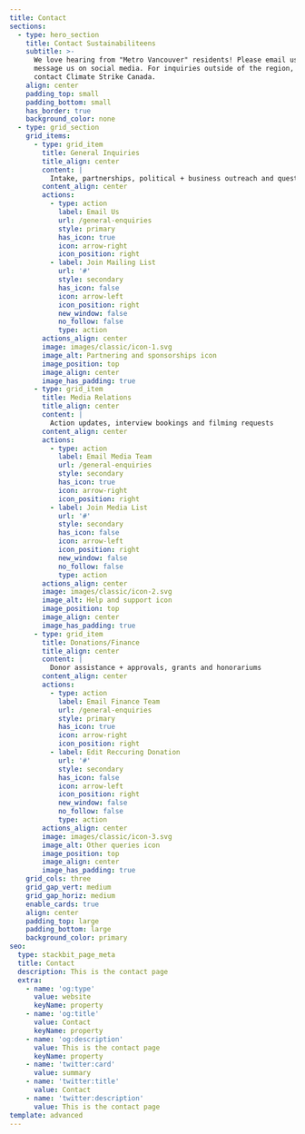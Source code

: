 ```yaml
---
title: Contact
sections:
  - type: hero_section
    title: Contact Sustainabiliteens
    subtitle: >-
      We love hearing from "Metro Vancouver" residents! Please email us below or
      message us on social media. For inquiries outside of the region, please
      contact Climate Strike Canada.
    align: center
    padding_top: small
    padding_bottom: small
    has_border: true
    background_color: none
  - type: grid_section
    grid_items:
      - type: grid_item
        title: General Inquiries
        title_align: center
        content: |
          Intake, partnerships, political + business outreach and questions
        content_align: center
        actions:
          - type: action
            label: Email Us
            url: /general-enquiries
            style: primary
            has_icon: true
            icon: arrow-right
            icon_position: right
          - label: Join Mailing List
            url: '#'
            style: secondary
            has_icon: false
            icon: arrow-left
            icon_position: right
            new_window: false
            no_follow: false
            type: action
        actions_align: center
        image: images/classic/icon-1.svg
        image_alt: Partnering and sponsorships icon
        image_position: top
        image_align: center
        image_has_padding: true
      - type: grid_item
        title: Media Relations
        title_align: center
        content: |
          Action updates, interview bookings and filming requests
        content_align: center
        actions:
          - type: action
            label: Email Media Team
            url: /general-enquiries
            style: secondary
            has_icon: true
            icon: arrow-right
            icon_position: right
          - label: Join Media List
            url: '#'
            style: secondary
            has_icon: false
            icon: arrow-left
            icon_position: right
            new_window: false
            no_follow: false
            type: action
        actions_align: center
        image: images/classic/icon-2.svg
        image_alt: Help and support icon
        image_position: top
        image_align: center
        image_has_padding: true
      - type: grid_item
        title: Donations/Finance
        title_align: center
        content: |
          Donor assistance + approvals, grants and honorariums
        content_align: center
        actions:
          - type: action
            label: Email Finance Team
            url: /general-enquiries
            style: primary
            has_icon: true
            icon: arrow-right
            icon_position: right
          - label: Edit Reccuring Donation
            url: '#'
            style: secondary
            has_icon: false
            icon: arrow-left
            icon_position: right
            new_window: false
            no_follow: false
            type: action
        actions_align: center
        image: images/classic/icon-3.svg
        image_alt: Other queries icon
        image_position: top
        image_align: center
        image_has_padding: true
    grid_cols: three
    grid_gap_vert: medium
    grid_gap_horiz: medium
    enable_cards: true
    align: center
    padding_top: large
    padding_bottom: large
    background_color: primary
seo:
  type: stackbit_page_meta
  title: Contact
  description: This is the contact page
  extra:
    - name: 'og:type'
      value: website
      keyName: property
    - name: 'og:title'
      value: Contact
      keyName: property
    - name: 'og:description'
      value: This is the contact page
      keyName: property
    - name: 'twitter:card'
      value: summary
    - name: 'twitter:title'
      value: Contact
    - name: 'twitter:description'
      value: This is the contact page
template: advanced
---
```

